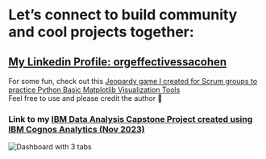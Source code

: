 # Let’s connect to build community and cool projects together: 
## [My Linkedin Profile: orgeffectivessacohen](https://www.linkedin.com/in/orgeffectivenessacohen/) <br />
For some fun, check out this [Jeopardy game I created for Scrum groups to practice Python Basic Matplotlib Visualization Tools](https://rb.gy/ayfb78) <br />
Feel free to use and please credit the author 🙂 <br />

### Link to my [**IBM Data Analysis Capstone Project** created using **IBM Cognos Analytics** (Nov 2023)](https://rb.gy/frfy35)   <br />
![Dashboard with 3 tabs](https://github.com/acohenaac/AAC-Public/assets/130612256/af4b3190-ded3-417d-a9a8-a6bad872ba7a)
